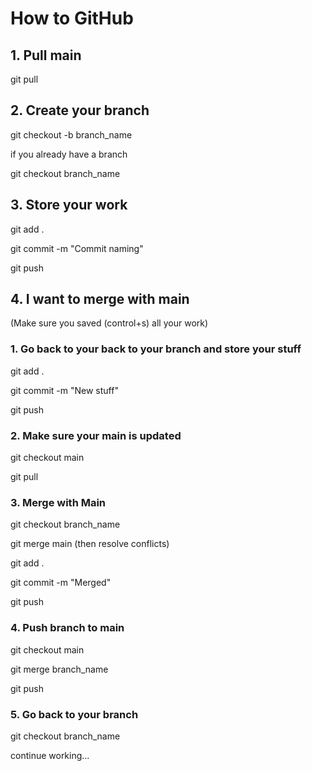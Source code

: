 # How to GitHub



## 1. Pull main

git pull

## 2. Create your branch

git checkout -b branch_name

if you already have a branch

git checkout branch_name


## 3. Store your work

git add .

git commit -m "Commit naming"

git push

## 4. I want to merge with main

(Make sure you saved (control+s) all your work)

### 1. Go back to your back to your branch and store your stuff

git add .

git commit -m "New stuff"

git push

### 2. Make sure your main is updated

git checkout main

git pull

### 3. Merge with Main

git checkout branch_name

git merge main (then resolve conflicts)

git add .

git commit -m "Merged"

git push

### 4. Push branch to main

git checkout main

git merge branch_name

git push

### 5. Go back to your branch

git checkout branch_name

continue working...